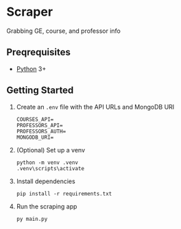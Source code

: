 # Scraper

Grabbing GE, course, and professor info

## Preqrequisites

- [Python](https://www.python.org/) 3+

## Getting Started

1. Create an `.env` file with the API URLs and MongoDB URI

   ```
   COURSES_API=
   PROFESSORS_API=
   PROFESSORS_AUTH=
   MONGODB_URI=
   ```

2. (Optional) Set up a venv

   ```
   python -m venv .venv
   .venv\scripts\activate
   ```

3. Install dependencies

   ```
   pip install -r requirements.txt
   ```

4. Run the scraping app

   ```
   py main.py
   ```
